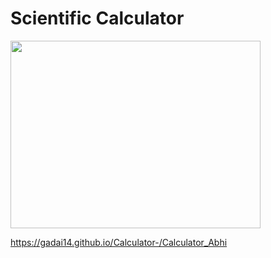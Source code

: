 # Scientific Calculator
<img src="https://github.com/Gadai14/Calculator-/assets/121002242/b943c862-e67d-49f8-8b8a-b86fd9aa1c1d" height="300" width="400">

https://gadai14.github.io/Calculator-/Calculator_Abhi
